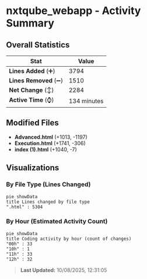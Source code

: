 # nxtqube_webapp - Activity Summary 

## Overall Statistics

| Stat                   | Value                                                             |
| ---------------------- | ----------------------------------------------------------------- |
| **Lines Added** (➕)   | 3794                                          |
| **Lines Removed** (➖) | 1510                                        |
| **Net Change** (↕)    | 2284                |
| **Active Time** (⌚)   | 134 minutes |


## Modified Files
- **Advanced.html** (+1013, -1197)
- **Execution.html** (+1741, -306)
- **index (1).html** (+1040, -7)

## Visualizations

### By File Type (Lines Changed)

```mermaid
pie showData
title Lines changed by file type
".html" : 5304
```

### By Hour (Estimated Activity Count)

```mermaid
pie showData
title Coding activity by hour (count of changes)
"00h" : 33
"10h" : 1
"11h" : 33
"12h" : 32
```


> **Last Updated:** 10/08/2025, 12:31:05